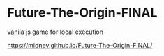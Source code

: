 # Future-The-Origin-FINAL
 
vanila js game for local execution


https://midnev.github.io/Future-The-Origin-FINAL/
